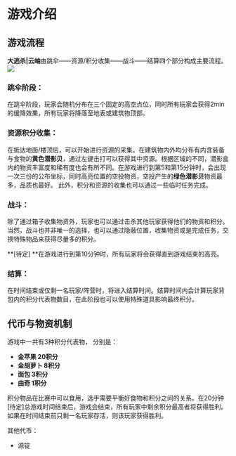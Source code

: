 # 游戏介绍

## 游戏流程
**大逃杀|云岫**由跳伞——资源/积分收集——战斗——结算四个部分构成主要流程。
![](https://jsd.cdn.zzko.cn/gh/LynnGuo666/Blog-CDN@master//20240507233033.png)
### 跳伞阶段：
在跳伞阶段，玩家会随机分布在三个固定的高空点位，同时所有玩家会获得2min的缓降效果，所有玩家将降落至地表或建筑物顶部。
### 资源积分收集：
在抵达地面/楼顶后，可以开始进行资源的采集。在建筑物内外均分布有内含装备与食物的**黄色潜影贝**，通过左键击打可以获得其中资源。根据区域的不同，潜影盒内的物资丰富度和稀有度也会有所不同。在游戏进行到第5和第15分钟时，会出现一次三份的公布坐标，同时高亮位置的空投物资，空投产生的**绿色潜影贝**物资最多，品质也最好。 此外，积分和资源的收集也可以通过一些临时任务完成。

### 战斗：
除了通过箱子收集物资外，玩家也可以通过击杀其他玩家获得他们的物资和积分。当然，战斗也并非唯一的选择，也可以通过隐蔽位置，收集物资或是完成任务，交换特殊物品来获得尽量多的积分。

**[待定] **在游戏进行到第10分钟时，所有玩家将会获得直到游戏结束的高亮。

### 结算：
在时间结束或仅剩一名玩家/阵营时，将进入结算时间。结算时间内会计算玩家背包内的积分代表物数目，在此阶段也可以使用特殊道具影响最终积分。

## 代币与物资机制
游戏中一共有3种积分代表物， 分别是：

- **金苹果 20积分**
- **金胡萝卜 8积分**
- **面包 3积分**
- **曲奇 1积分**



积分物品在比赛中可以食用，选手需要平衡好食物和积分之间的关系。在20分钟[待定]总游戏时间结束后，游戏会结束，所有玩家中剩余积分最高者将获得胜利。如果在时间结束前只剩一名玩家存活，则该玩家获得胜利。

其他代币：

- 源锭

